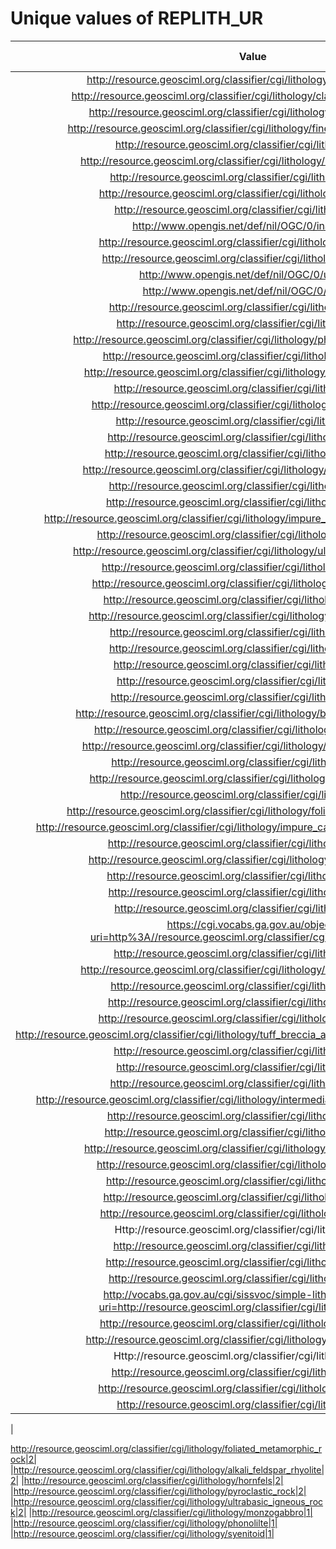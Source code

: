 
Unique values of REPLITH_UR
===========================

|Value|Number of Occurrences|
| :---: | :---: |
|http://resource.geosciml.org/classifier/cgi/lithology/metamorphic_rock|15892|
|http://resource.geosciml.org/classifier/cgi/lithology/clastic_sedimentary_rock|9037|
|http://resource.geosciml.org/classifier/cgi/lithology/sedimentary_rock|8490|
|http://resource.geosciml.org/classifier/cgi/lithology/fine_grained_igneous_rock|7548|
|http://resource.geosciml.org/classifier/cgi/lithology/gneiss|6708|
|http://resource.geosciml.org/classifier/cgi/lithology/sedimentary_material|6057|
|http://resource.geosciml.org/classifier/cgi/lithology/granitoid|5775|
|http://resource.geosciml.org/classifier/cgi/lithology/igneous_rock|4718|
|http://resource.geosciml.org/classifier/cgi/lithology/granite|4279|
|http://www.opengis.net/def/nil/OGC/0/inapplicable|3383|
|http://resource.geosciml.org/classifier/cgi/lithology/doleritic_rock|2910|
|http://resource.geosciml.org/classifier/cgi/lithology/granodiorite|2815|
|http://www.opengis.net/def/nil/OGC/0/unknown|2649|
|http://www.opengis.net/def/nil/OGC/0/missing|1476|
|http://resource.geosciml.org/classifier/cgi/lithology/sediment|1397|
|http://resource.geosciml.org/classifier/cgi/lithology/basalt|1208|
|http://resource.geosciml.org/classifier/cgi/lithology/phaneritic_igneous_rock|1098|
|http://resource.geosciml.org/classifier/cgi/lithology/orthogneiss|1088|
|http://resource.geosciml.org/classifier/cgi/lithology/basic_igneous_rock|1001|
|http://resource.geosciml.org/classifier/cgi/lithology/gabbro|949|
|http://resource.geosciml.org/classifier/cgi/lithology/clastic_sediment|873|
|http://resource.geosciml.org/classifier/cgi/lithology/diorite|842|
|http://resource.geosciml.org/classifier/cgi/lithology/migmatite|752|
|http://resource.geosciml.org/classifier/cgi/lithology/paragneiss|692|
|http://resource.geosciml.org/classifier/cgi/lithology/acidic_igneous_rock|673|
|http://resource.geosciml.org/classifier/cgi/lithology/rhyolitoid|593|
|http://resource.geosciml.org/classifier/cgi/lithology/monzonite|569|
|http://resource.geosciml.org/classifier/cgi/lithology/impure_carbonate_sedimentary_rock|432|
|http://resource.geosciml.org/classifier/cgi/lithology/gabbroic_rock|373|
|http://resource.geosciml.org/classifier/cgi/lithology/ultramafic_igneous_rock|345|
|http://resource.geosciml.org/classifier/cgi/lithology/dioritic_rock|273|
|http://resource.geosciml.org/classifier/cgi/lithology/monzonitic_rock|251|
|http://resource.geosciml.org/classifier/cgi/lithology/amphibolite|222|
|http://resource.geosciml.org/classifier/cgi/lithology/clastic_sandstone|219|
|http://resource.geosciml.org/classifier/cgi/lithology/quartzite|213|
|http://resource.geosciml.org/classifier/cgi/lithology/porphyry|206|
|http://resource.geosciml.org/classifier/cgi/lithology/tonalite|201|
|http://resource.geosciml.org/classifier/cgi/lithology/schist|160|
|http://resource.geosciml.org/classifier/cgi/lithology/basanite|159|
|http://resource.geosciml.org/classifier/cgi/lithology/basic_igneous_material|158|
|http://resource.geosciml.org/classifier/cgi/lithology/tholeiitic_basalt|151|
|http://resource.geosciml.org/classifier/cgi/lithology/quartz_monzodiorite|140|
|http://resource.geosciml.org/classifier/cgi/lithology/trachyte|134|
|http://resource.geosciml.org/classifier/cgi/lithology/clastic_mudstone|131|
|http://resource.geosciml.org/classifier/cgi/lithology/rock|131|
|http://resource.geosciml.org/classifier/cgi/lithology/foliated_metamorphic_rock|123|
|http://resource.geosciml.org/classifier/cgi/lithology/impure_calcareous_carbonate_sediment|114|
|http://resource.geosciml.org/classifier/cgi/lithology/diamictite|109|
|http://resource.geosciml.org/classifier/cgi/lithology/quartz_monzonite|107|
|http://resource.geosciml.org/classifier/cgi/lithology/trachytoid|102|
|http://resource.geosciml.org/classifier/cgi/lithology/tephritoid|92|
|http://resource.geosciml.org/classifier/cgi/lithology/marble|90|
|https://cgi.vocabs.ga.gov.au/object?uri=http%3A//resource.geosciml.org/classifier/cgi/lithology/granitoid|89|
|http://resource.geosciml.org/classifier/cgi/lithology/syenite|86|
|http://resource.geosciml.org/classifier/cgi/lithology/clastic_conglomerate|84|
|http://resource.geosciml.org/classifier/cgi/lithology/andesite|68|
|http://resource.geosciml.org/classifier/cgi/lithology/limestone|63|
|http://resource.geosciml.org/classifier/cgi/lithology/quartz_diorite|62|
|http://resource.geosciml.org/classifier/cgi/lithology/tuff_breccia_agglomerate_or_pyroclastic_breccia|58|
|http://resource.geosciml.org/classifier/cgi/lithology/phyllite|50|
|http://resource.geosciml.org/classifier/cgi/lithology/dacite|49|
|http://resource.geosciml.org/classifier/cgi/lithology/granulite|45|
|http://resource.geosciml.org/classifier/cgi/lithology/intermediate_composition_igneous_rock|42|
|http://resource.geosciml.org/classifier/cgi/lithology/pegmatite|39|
|http://resource.geosciml.org/classifier/cgi/lithology/phonolitoid|33|
|http://resource.geosciml.org/classifier/cgi/lithology/compound_material|31|
|http://resource.geosciml.org/classifier/cgi/lithology/mylonitic_rock|18|
|http://resource.geosciml.org/classifier/cgi/lithology/pyroxenite|18|
|http://resource.geosciml.org/classifier/cgi/lithology/paragmeiss|16|
|http://resource.geosciml.org/classifier/cgi/lithology/syenogranite|16|
|Http://resource.geosciml.org/classifier/cgi/lithology/gneiss|15|
|http://resource.geosciml.org/classifier/cgi/lithology/rhyolite|13|
|http://resource.geosciml.org/classifier/cgi/lithology/pegmatite |12|
|http://resource.geosciml.org/classifier/cgi/lithology/granofels|11|
|http://vocabs.ga.gov.au/cgi/sissvoc/simple-lithology/resource?uri=http://resource.geosciml.org/classifier/cgi/lithology/tephritoid|10|
|http://resource.geosciml.org/classifier/cgi/lithology/monzodiorite|8|
|http://resource.geosciml.org/classifier/cgi/lithology/monzodioritic_rock|6|
|Http://resource.geosciml.org/classifier/cgi/lithology/marble|5|
|http://resource.geosciml.org/classifier/cgi/lithology/dioritoid|5|
|http://resource.geosciml.org/classifier/cgi/lithology/conglomerate|4|
|http://resource.geosciml.org/classifier/cgi/lithology/tuffite|3|
|

http://resource.geosciml.org/classifier/cgi/lithology/foliated_metamorphic_rock|2|
|http://resource.geosciml.org/classifier/cgi/lithology/alkali_feldspar_rhyolite|2|
|http://resource.geosciml.org/classifier/cgi/lithology/hornfels|2|
|http://resource.geosciml.org/classifier/cgi/lithology/pyroclastic_rock|2|
|http://resource.geosciml.org/classifier/cgi/lithology/ultrabasic_igneous_rock|2|
|http://resource.geosciml.org/classifier/cgi/lithology/monzogabbro|1|
|http://resource.geosciml.org/classifier/cgi/lithology/phonolilte|1|
|http://resource.geosciml.org/classifier/cgi/lithology/syenitoid|1|
